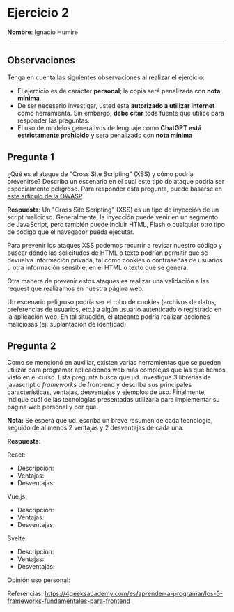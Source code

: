 # Ejercicio 2
**Nombre**: Ignacio Humire

---

## Observaciones
Tenga en cuenta las siguientes observaciones al realizar el ejercicio:

- El ejercicio es de carácter **personal**; la copia será penalizada con **nota mínima**.
- De ser necesario investigar, usted esta **autorizado a utilizar internet** como herramienta. Sin embargo, **debe citar** toda fuente que utilice para responder las preguntas.
- El uso de modelos generativos de lenguaje como **ChatGPT está estrictamente prohibido** y será penalizado con **nota mínima**

## Pregunta 1

¿Qué es el ataque de "Cross Site Scripting" (XSS) y cómo podría prevenirse? Describa un escenario en el cual este tipo de ataque podría ser especialmente peligroso. Para responder esta pregunta, puede basarse en [este articulo de la OWASP](https://owasp.org/www-community/attacks/xss/).

**Respuesta**: Un "Cross Site Scripting" (XSS) es un tipo de inyección de un script malicioso. Generalmente, la inyección puede venir en un segmento de JavaScript, pero también puede incluir HTML, Flash o cualquier otro tipo de código que el navegador pueda ejecutar.

Para prevenir los ataques XSS podemos recurrir a revisar nuestro código y buscar dónde las solicitudes de HTML o texto podrían permitir que se devuelva información privada, tal como cookies o contraseñas de usuarios u otra información sensible, en el HTML o texto que se genera.

Otra manera de prevenir estos ataques es realizar una validación a las request que realizamos en nuestra página web.

Un escenario peligroso podría ser el robo de cookies (archivos de datos, preferencias de usuarios, etc.) a algún usuario autenticado o registrado en la aplicación web. En tal situación, el atacante podría realizar acciones maliciosas (ej: suplantación de identidad).

## Pregunta 2
Como se mencionó en auxiliar, existen varias herramientas que se pueden utilizar para programar aplicaciones web más complejas que las que hemos visto en el curso. Esta pregunta busca que ud. investigue 3 librerías de javascript o *frameworks* de front-end y describa sus principales características, ventajas, desventajas y ejemplos de uso. Finalmente, indique cuál de las tecnologías presentadas utilizaria para implementar su página web personal y por qué.

**Nota:** Se espera que ud. escriba un breve resumen de cada tecnología, seguido de al menos 2 ventajas y 2 desventajas de cada una.

**Respuesta**:

React:
- Descripción:
- Ventajas: 
- Desventajas:

Vue.js:
- Descripción:
- Ventajas: 
- Desventajas:

Svelte:
- Descripción:
- Ventajas: 
- Desventajas:

Opinión uso personal: 

Referencias: https://4geeksacademy.com/es/aprender-a-programar/los-5-frameworks-fundamentales-para-frontend
